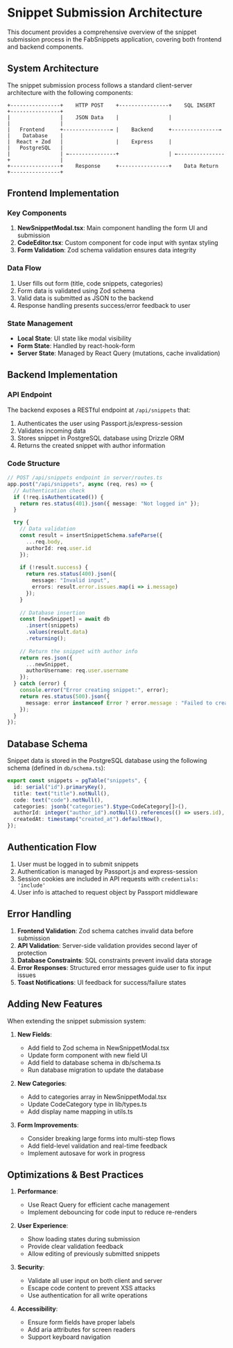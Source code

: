 # Snippet Submission Architecture

This document provides a comprehensive overview of the snippet submission process in the FabSnippets application, covering both frontend and backend components.

## System Architecture

The snippet submission process follows a standard client-server architecture with the following components:

```
+----------------+    HTTP POST    +----------------+    SQL INSERT    +----------------+
|                |    JSON Data    |                |                  |                |
|   Frontend     +---------------→ |    Backend     +---------------→ |    Database    |
|  React + Zod   |                 |    Express     |                 |   PostgreSQL   |
|                | ←---------------+                | ←---------------+                |
+----------------+    Response     +----------------+    Data Return  +----------------+
```

## Frontend Implementation

### Key Components

1. **NewSnippetModal.tsx**: Main component handling the form UI and submission
2. **CodeEditor.tsx**: Custom component for code input with syntax styling
3. **Form Validation**: Zod schema validation ensures data integrity

### Data Flow

1. User fills out form (title, code snippets, categories)
2. Form data is validated using Zod schema
3. Valid data is submitted as JSON to the backend
4. Response handling presents success/error feedback to user

### State Management

- **Local State**: UI state like modal visibility
- **Form State**: Handled by react-hook-form
- **Server State**: Managed by React Query (mutations, cache invalidation)

## Backend Implementation

### API Endpoint

The backend exposes a RESTful endpoint at `/api/snippets` that:

1. Authenticates the user using Passport.js/express-session
2. Validates incoming data
3. Stores snippet in PostgreSQL database using Drizzle ORM
4. Returns the created snippet with author information

### Code Structure

```typescript
// POST /api/snippets endpoint in server/routes.ts
app.post("/api/snippets", async (req, res) => {
  // Authentication check
  if (!req.isAuthenticated()) {
    return res.status(401).json({ message: "Not logged in" });
  }

  try {
    // Data validation
    const result = insertSnippetSchema.safeParse({
      ...req.body,
      authorId: req.user.id
    });
    
    if (!result.success) {
      return res.status(400).json({
        message: "Invalid input",
        errors: result.error.issues.map(i => i.message)
      });
    }
    
    // Database insertion
    const [newSnippet] = await db
      .insert(snippets)
      .values(result.data)
      .returning();
      
    // Return the snippet with author info
    return res.json({
      ...newSnippet,
      authorUsername: req.user.username
    });
  } catch (error) {
    console.error("Error creating snippet:", error);
    return res.status(500).json({ 
      message: error instanceof Error ? error.message : "Failed to create snippet" 
    });
  }
});
```

## Database Schema

Snippet data is stored in the PostgreSQL database using the following schema (defined in `db/schema.ts`):

```typescript
export const snippets = pgTable("snippets", {
  id: serial("id").primaryKey(),
  title: text("title").notNull(),
  code: text("code").notNull(),
  categories: jsonb("categories").$type<CodeCategory[]>(),
  authorId: integer("author_id").notNull().references(() => users.id),
  createdAt: timestamp("created_at").defaultNow(),
});
```

## Authentication Flow

1. User must be logged in to submit snippets
2. Authentication is managed by Passport.js and express-session
3. Session cookies are included in API requests with `credentials: 'include'`
4. User info is attached to request object by Passport middleware

## Error Handling

1. **Frontend Validation**: Zod schema catches invalid data before submission
2. **API Validation**: Server-side validation provides second layer of protection
3. **Database Constraints**: SQL constraints prevent invalid data storage
4. **Error Responses**: Structured error messages guide user to fix input issues
5. **Toast Notifications**: UI feedback for success/failure states

## Adding New Features

When extending the snippet submission system:

1. **New Fields**:
   - Add field to Zod schema in NewSnippetModal.tsx
   - Update form component with new field UI
   - Add field to database schema in db/schema.ts
   - Run database migration to update the database

2. **New Categories**:
   - Add to categories array in NewSnippetModal.tsx
   - Update CodeCategory type in lib/types.ts
   - Add display name mapping in utils.ts

3. **Form Improvements**:
   - Consider breaking large forms into multi-step flows
   - Add field-level validation and real-time feedback
   - Implement autosave for work in progress

## Optimizations & Best Practices

1. **Performance**:
   - Use React Query for efficient cache management
   - Implement debouncing for code input to reduce re-renders

2. **User Experience**:
   - Show loading states during submission
   - Provide clear validation feedback
   - Allow editing of previously submitted snippets

3. **Security**:
   - Validate all user input on both client and server
   - Escape code content to prevent XSS attacks
   - Use authentication for all write operations

4. **Accessibility**:
   - Ensure form fields have proper labels
   - Add aria attributes for screen readers
   - Support keyboard navigation
